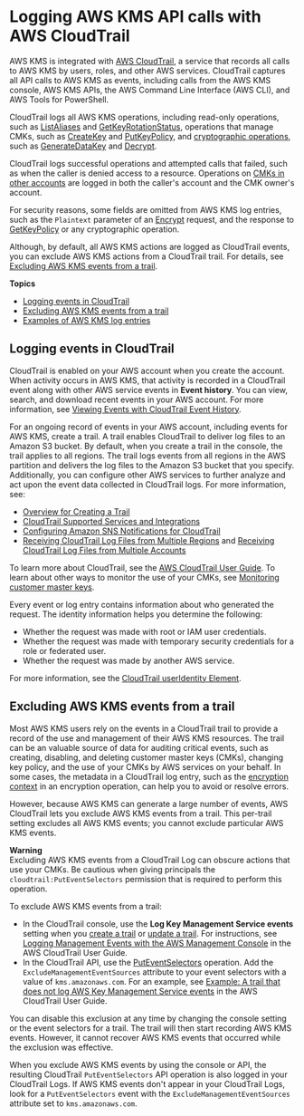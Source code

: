 # Logging AWS KMS API calls with AWS CloudTrail<a name="logging-using-cloudtrail"></a>

AWS KMS is integrated with [AWS CloudTrail](https://docs.aws.amazon.com/awscloudtrail/latest/userguide/), a service that records all calls to AWS KMS by users, roles, and other AWS services\. CloudTrail captures all API calls to AWS KMS as events, including calls from the AWS KMS console, AWS KMS APIs, the AWS Command Line Interface \(AWS CLI\), and AWS Tools for PowerShell\.

CloudTrail logs all AWS KMS operations, including read\-only operations, such as [ListAliases](https://docs.aws.amazon.com/kms/latest/APIReference/API_ListAliases.html) and [GetKeyRotationStatus](https://docs.aws.amazon.com/kms/latest/APIReference/API_GetKeyRotationStatus.html), operations that manage CMKs, such as [CreateKey](https://docs.aws.amazon.com/kms/latest/APIReference/API_CreateKey.html) and [PutKeyPolicy](https://docs.aws.amazon.com/kms/latest/APIReference/API_PutKeyPolicy.html), and [cryptographic operations](concepts.md#cryptographic-operations), such as [GenerateDataKey](https://docs.aws.amazon.com/kms/latest/APIReference/API_GenerateDataKey.html) and [Decrypt](https://docs.aws.amazon.com/kms/latest/APIReference/API_Decrypt.html)\.

CloudTrail logs successful operations and attempted calls that failed, such as when the caller is denied access to a resource\. Operations on [CMKs in other accounts](key-policy-modifying-external-accounts.md) are logged in both the caller's account and the CMK owner's account\.

For security reasons, some fields are omitted from AWS KMS log entries, such as the `Plaintext` parameter of an [Encrypt](https://docs.aws.amazon.com/kms/latest/APIReference/API_Encrypt.html) request, and the response to [GetKeyPolicy](https://docs.aws.amazon.com/kms/latest/APIReference/API_GetKeyPolicy.html) or any cryptographic operation\.

Although, by default, all AWS KMS actions are logged as CloudTrail events, you can exclude AWS KMS actions from a CloudTrail trail\. For details, see [Excluding AWS KMS events from a trail](#filtering-kms-events)\.

**Topics**
+ [Logging events in CloudTrail](#kms-info-in-cloudtrail)
+ [Excluding AWS KMS events from a trail](#filtering-kms-events)
+ [Examples of AWS KMS log entries](understanding-kms-entries.md)

## Logging events in CloudTrail<a name="kms-info-in-cloudtrail"></a>

CloudTrail is enabled on your AWS account when you create the account\. When activity occurs in AWS KMS, that activity is recorded in a CloudTrail event along with other AWS service events in **Event history**\. You can view, search, and download recent events in your AWS account\. For more information, see [Viewing Events with CloudTrail Event History](https://docs.aws.amazon.com/awscloudtrail/latest/userguide/view-cloudtrail-events.html)\. 

For an ongoing record of events in your AWS account, including events for AWS KMS, create a trail\. A trail enables CloudTrail to deliver log files to an Amazon S3 bucket\. By default, when you create a trail in the console, the trail applies to all regions\. The trail logs events from all regions in the AWS partition and delivers the log files to the Amazon S3 bucket that you specify\. Additionally, you can configure other AWS services to further analyze and act upon the event data collected in CloudTrail logs\. For more information, see:
+ [Overview for Creating a Trail](https://docs.aws.amazon.com/awscloudtrail/latest/userguide/cloudtrail-create-and-update-a-trail.html)
+ [CloudTrail Supported Services and Integrations](https://docs.aws.amazon.com/awscloudtrail/latest/userguide/cloudtrail-aws-service-specific-topics.html#cloudtrail-aws-service-specific-topics-integrations)
+ [Configuring Amazon SNS Notifications for CloudTrail](https://docs.aws.amazon.com/awscloudtrail/latest/userguide/getting_notifications_top_level.html)
+ [Receiving CloudTrail Log Files from Multiple Regions](https://docs.aws.amazon.com/awscloudtrail/latest/userguide/receive-cloudtrail-log-files-from-multiple-regions.html) and [Receiving CloudTrail Log Files from Multiple Accounts](https://docs.aws.amazon.com/awscloudtrail/latest/userguide/cloudtrail-receive-logs-from-multiple-accounts.html)

To learn more about CloudTrail, see the [AWS CloudTrail User Guide](https://docs.aws.amazon.com/awscloudtrail/latest/userguide/)\. To learn about other ways to monitor the use of your CMKs, see [Monitoring customer master keys](monitoring-overview.md)\.

Every event or log entry contains information about who generated the request\. The identity information helps you determine the following: 
+ Whether the request was made with root or IAM user credentials\.
+ Whether the request was made with temporary security credentials for a role or federated user\.
+ Whether the request was made by another AWS service\.

For more information, see the [CloudTrail userIdentity Element](https://docs.aws.amazon.com/awscloudtrail/latest/userguide/cloudtrail-event-reference-user-identity.html)\.

## Excluding AWS KMS events from a trail<a name="filtering-kms-events"></a>

Most AWS KMS users rely on the events in a CloudTrail trail to provide a record of the use and management of their AWS KMS resources\. The trail can be an valuable source of data for auditing critical events, such as creating, disabling, and deleting customer master keys \(CMKs\), changing key policy, and the use of your CMKs by AWS services on your behalf\. In some cases, the metadata in a CloudTrail log entry, such as the [encryption context](concepts.md#encrypt_context) in an encryption operation, can help you to avoid or resolve errors\.

However, because AWS KMS can generate a large number of events, AWS CloudTrail lets you exclude AWS KMS events from a trail\. This per\-trail setting excludes all AWS KMS events; you cannot exclude particular AWS KMS events\.

**Warning**  
Excluding AWS KMS events from a CloudTrail Log can obscure actions that use your CMKs\. Be cautious when giving principals the `cloudtrail:PutEventSelectors` permission that is required to perform this operation\.

To exclude AWS KMS events from a trail: 
+ In the CloudTrail console, use the **Log Key Management Service events** setting when you [create a trail](https://docs.aws.amazon.com/awscloudtrail/latest/userguide/cloudtrail-create-a-trail-using-the-console-first-time.html) or [update a trail](https://docs.aws.amazon.com/awscloudtrail/latest/userguide/cloudtrail-update-a-trail-console.html)\. For instructions, see [Logging Management Events with the AWS Management Console](https://docs.aws.amazon.com/awscloudtrail/latest/userguide/logging-management-and-data-events-with-cloudtrail.html) in the AWS CloudTrail User Guide\.
+ In the CloudTrail API, use the [PutEventSelectors](https://docs.aws.amazon.com/awscloudtrail/latest/APIReference/API_PutEventSelectors.html) operation\. Add the `ExcludeManagementEventSources` attribute to your event selectors with a value of `kms.amazonaws.com`\. For an example, see [Example: A trail that does not log AWS Key Management Service events](https://docs.aws.amazon.com/awscloudtrail/latest/userguide/cloudtrail-additional-cli-commands.html#configuring-event-selector-example-kms) in the AWS CloudTrail User Guide\.

You can disable this exclusion at any time by changing the console setting or the event selectors for a trail\. The trail will then start recording AWS KMS events\. However, it cannot recover AWS KMS events that occurred while the exclusion was effective\.

When you exclude AWS KMS events by using the console or API, the resulting CloudTrail `PutEventSelectors` API operation is also logged in your CloudTrail Logs\. If AWS KMS events don't appear in your CloudTrail Logs, look for a `PutEventSelectors` event with the `ExcludeManagementEventSources` attribute set to `kms.amazonaws.com`\.